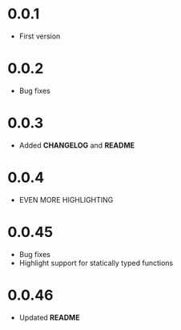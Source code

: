 
# 0.0.1
* First version

# 0.0.2
* Bug fixes

# 0.0.3
* Added **CHANGELOG** and **README**

# 0.0.4
* EVEN MORE HIGHLIGHTING

# 0.0.45
* Bug fixes
* Highlight support for statically typed functions

# 0.0.46
* Updated **README**
